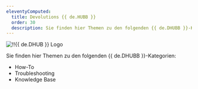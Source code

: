 ```yaml
---
eleventyComputed:
  title: Devolutions {{ de.HUBB }}
  order: 30
  description: Sie finden hier Themen zu den folgenden {{ de.DHUBB }}-Kategorien:':' How-To, Troubleshooting und Knowledge Base Themen.
---
```


![!!{{ de.DHUB }} Logo](https://webdevolutions.blob.core.windows.net/images/projects/devolutions-hub-business/devolutions-hub-business-color-shadow.svg)  

Sie finden hier Themen zu den folgenden {{ de.DHUBB }}-Kategorien:  

- How-To 
- Troubleshooting 
- Knowledge Base 